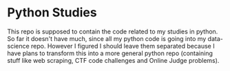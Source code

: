 # Python Studies

This repo is supposed to contain the code related to my studies in python. So far it doesn't have much, since all my python code is going into my data-science repo. However I figured I should leave them separated because I have plans to transform this into a more general python repo (containing stuff like web scraping, CTF code challenges and Online Judge problems).
